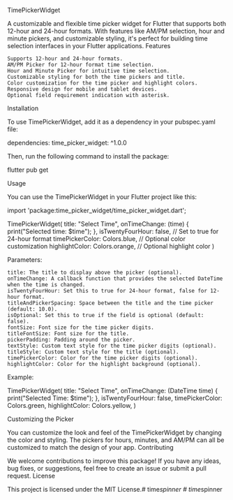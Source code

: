 TimePickerWidget

A customizable and flexible time picker widget for Flutter that supports both 12-hour and 24-hour formats. With features like AM/PM selection, hour and minute pickers, and customizable styling, it's perfect for building time selection interfaces in your Flutter applications.
Features

    Supports 12-hour and 24-hour formats.
    AM/PM Picker for 12-hour format time selection.
    Hour and Minute Picker for intuitive time selection.
    Customizable styling for both the time pickers and title.
    Color customization for the time picker and highlight colors.
    Responsive design for mobile and tablet devices.
    Optional field requirement indication with asterisk.

Installation

To use TimePickerWidget, add it as a dependency in your pubspec.yaml file:

dependencies:
  time_picker_widget: ^1.0.0

Then, run the following command to install the package:

flutter pub get

Usage

You can use the TimePickerWidget in your Flutter project like this:

import 'package:time_picker_widget/time_picker_widget.dart';

TimePickerWidget(
  title: "Select Time",
  onTimeChange: (time) {
    print("Selected time: $time");
  },
  isTwentyFourHour: false,  // Set to true for 24-hour format
  timePickerColor: Colors.blue,  // Optional color customization
  highlightColor: Colors.orange, // Optional highlight color
)

Parameters:

    title: The title to display above the picker (optional).
    onTimeChange: A callback function that provides the selected DateTime when the time is changed.
    isTwentyFourHour: Set this to true for 24-hour format, false for 12-hour format.
    titleAndPickerSpacing: Space between the title and the time picker (default: 10.0).
    isOptional: Set this to true if the field is optional (default: false).
    fontSize: Font size for the time picker digits.
    titleFontSize: Font size for the title.
    pickerPadding: Padding around the picker.
    textStyle: Custom text style for the time picker digits (optional).
    titleStyle: Custom text style for the title (optional).
    timePickerColor: Color for the time picker digits (optional).
    highlightColor: Color for the highlight background (optional).

Example:

TimePickerWidget(
  title: "Select Time",
  onTimeChange: (DateTime time) {
    print("Selected Time: $time");
  },
  isTwentyFourHour: false, 
  timePickerColor: Colors.green,
  highlightColor: Colors.yellow,
)

Customizing the Picker

You can customize the look and feel of the TimePickerWidget by changing the color and styling. The pickers for hours, minutes, and AM/PM can all be customized to match the design of your app.
Contributing

We welcome contributions to improve this package! If you have any ideas, bug fixes, or suggestions, feel free to create an issue or submit a pull request.
License

This project is licensed under the MIT License.#   t i m e _ s p i n n e r  
 #   t i m e _ s p i n n e r  
 